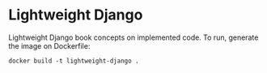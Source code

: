 # Lightweight Django

Lightweight Django book concepts on implemented code. To run, generate the image on Dockerfile:

```
docker build -t lightweight-django .
```
